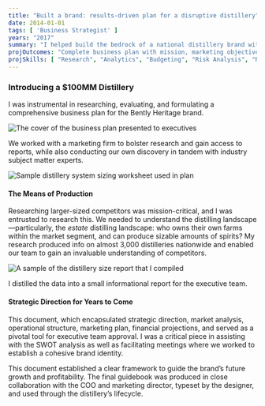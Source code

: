 ```yaml
---
title: "Built a brand: results-driven plan for a disruptive distillery"
date: 2014-01-01
tags: [ 'Business Strategist' ]
years: "2017"
summary: "I helped build the bedrock of a national distillery brand with a $100M buildout, helping them establish a new spirits category."
projOutcomes: "Complete business plan with mission, marketing objectives, SWOT (strengths, weaknesses, opportunities, threats analysis), consumer analysis, competitor analysis, company analysis, and marketing mix."
projSkills: [ "Research", "Analytics", "Budgeting", "Risk Analysis", "Road mapping", "Branding", "Facilitation", "Presentation to executives"  ]
---
```


### Introducing a $100MM Distillery

I was instrumental in researching, evaluating, and formulating a comprehensive business plan for the Bently Heritage brand. 

![The cover of the business plan presented to executives](/bhed-plan.webp)

We worked with a marketing firm to bolster research and gain access to reports, while also conducting our own discovery in tandem with industry subject matter experts.

![Sample distillery system sizing worksheet used in plan](/distillerycalcs.webp)

#### The Means of Production

Researching larger-sized competitors was mission-critical, and I was entrusted to research this. We needed to understand the distilling landscape—particularly, the *estate* distilling landscape: who owns their own farms within the market segment, and can produce sizable amounts of spirits? My research produced info on almost 3,000 distilleries nationwide and enabled our team to gain an invaluable understanding of competitors. 

![A sample of the distillery size report that I compiled](/distillery-size-report.webp)

I distilled the data into a small informational report for the executive team. 

#### Strategic Direction for Years to Come

This document, which encapsulated strategic direction, market analysis, operational structure, marketing plan, financial projections, and served as a pivotal tool for executive team approval. I was a critical piece in assisting with the SWOT analysis as well as facilitating meetings where we worked to establish a cohesive brand identity. 

This document established a clear framework to guide the brand&rsquo;s future growth and profitability. The final guidebook was produced in close collaboration with the COO and marketing director, typeset by the designer, and used through the distillery&rsquo;s lifecycle. 